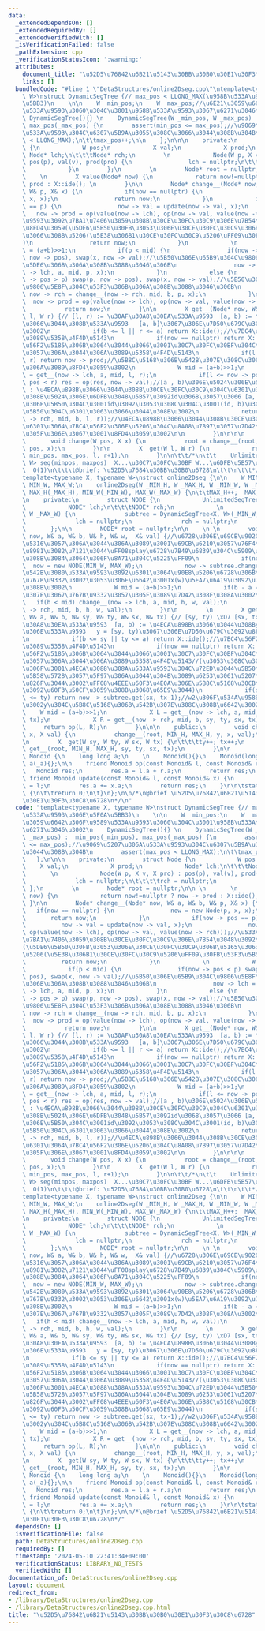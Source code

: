 ```yaml
---
data:
  _extendedDependsOn: []
  _extendedRequiredBy: []
  _extendedVerifiedWith: []
  _isVerificationFailed: false
  _pathExtension: cpp
  _verificationStatusIcon: ':warning:'
  attributes:
    document_title: "\u52D5\u76842\u6B21\u5143\u30BB\u30B0\u30E1\u30F3\u30C8\u6728"
    links: []
  bundledCode: "#line 1 \"DetaStructures/online2Dseg.cpp\"\ntemplate<typename X, typename\
    \ W>\nstruct DynamicSegTree {// max_pos < LLONG_MAX(\u958B\u533A\u9593\u306E\u5F0A\
    \u5BB3)\n    \n\n    W  min_pos;\n    W  max_pos;//\u6E21\u3059\u6642\u306F\u9589\
    \u533A\u9593\u3060\u304C\u3001\u958B\u533A\u9593\u3067\u6271\u3046\u3002\n   \
    \ DynamicSegTree(){} \n    DynamicSegTree(W _min_pos, W _max_pos) :  min_pos(_min_pos),\
    \ max_pos(_max_pos) {\n        assert(min_pos <= max_pos);//\u9069\u5207\u306A\
    \u533A\u9593\u304C\u6307\u5B9A\u3055\u308C\u3066\u3044\u308B\u304B\n        assert(max_pos\
    \ < LLONG_MAX);\n\t\tmax_pos++;\n\n    };\n\n\n    private:\n        struct Node\
    \ {\n            W pos;\n            X val;\n            X prod;\n           \
    \ Node* lch;\n\t\t\tNode* rch;\n        \n            Node(W p, X v, X pro) :\
    \ pos(p), val(v), prod(pro) {\n                lch = nullptr;\n\t\t\t\trch = nullptr;\n\
    \            }\n        };\n        \n        Node* root = nullptr;\n\n \n   \
    \    \n        X value(Node* now) {\n            return now!=nullptr ? now ->\
    \ prod : X::ide(); \n        }\n\n        Node* change__(Node* now, W& a, W& b,\
    \ W& p, X& x) {\n            if(now == nullptr) {\n                now = new Node(p,\
    \ x, x);\n                return now;\n            }\n            if(now -> pos\
    \ == p) {\n                now -> val = update(now -> val, x);\n             \
    \   now -> prod = op(value(now -> lch), op(now -> val, value(now -> rch)));//\u533A\
    \u9593\u3092\u7BA1\u7406\u3059\u308B\u30CE\u30FC\u30C9\u306E\u7B54\u3048\u3092\
    \u8FD4\u3059(\u5DE6\u5B50\u30FB\u3053\u306E\u30CE\u30FC\u30C9\u306B\u5165\u3063\
    \u3066\u308B\u5206(\u5E38\u306B1\u30CE\u30FC\u30C9\u5206\uFF09\u30FB\u53F3\u5B50\
    )\n                return now;\n            }\n            \n            W mid\
    \ = (a+b)>>1;\n            if(p < mid) {\n                if(now -> pos < p) swap(p,\
    \ now -> pos), swap(x, now -> val);//\u5B50\u306E\u65B9\u304C\u9806\u5E8F\u304C\
    \u5DE6\u306B\u306A\u308B\u3088\u3046\u306B\n                now -> lch = change__(now\
    \ -> lch, a, mid, p, x);\n            }\n            else {\n                if(now\
    \ -> pos > p) swap(p, now -> pos), swap(x, now -> val);//\u5B50\u306E\u65B9\u304C\
    \u9806\u5E8F\u304C\u53F3\u306B\u306A\u308B\u3088\u3046\u306B\n               \
    \ now -> rch = change__(now -> rch, mid, b, p, x);\n            }\n          \
    \  now -> prod = op(value(now -> lch), op(now -> val, value(now -> rch)));\n \
    \           return now;\n        }\n\n        X get__(Node* now, W& a, W& b, W\
    \ l, W r) {// [l, r) := \u30AF\u30A8\u30EA\u533A\u9593  [a, b) := \u4ECA\u898B\
    \u3066\u3044\u308B\u533A\u9593   [a, b]\u3067\u306E\u7D50\u679C\u3092\u8FD4\u3059\
    \u3002\n            if(b <= l || r <= a) return X::ide();//\u7BC4\u56F2\u5916\u306A\
    \u3089\u5358\u4F4D\u5143\n            if(now == nullptr) return X::ide();//\u7BC4\
    \u56F2\u5185\u306B\u3064\u3044\u3066\u3001\u30C7\u30FC\u30BF\u304C\u5B58\u5728\
    \u3057\u306A\u3044\u306A\u3089\u5358\u4F4D\u5143\n            if(l <= a && b <=\
    \ r) return now -> prod;//\u5B8C\u5168\u306B\u542B\u307E\u308C\u3066\u3044\u308B\
    \u306A\u3089\u8FD4\u3059\u3002\n            W mid = (a+b)>>1;\n            X res\
    \ = get__(now -> lch, a, mid, l, r);\n            if(l <= now -> pos && now ->\
    \ pos < r) res = op(res, now -> val);//[a , b)\u306E\u5024\u306E\u5C45\u5834\u6240\
    \ : \u4ECA\u898B\u3066\u3044\u308B\u30CE\u30FC\u30C9\u304C\u6301\u3063\u3066\u3044\
    \u308B\u5024\u306E\u6DFB\u3048\u5B57\u3092id\u3068\u3057\u3066 [a, id)\u3092\u5DE6\
    \u306E\u5B50\u304C\u3001id\u3092\u3053\u308C\u304C\u3001(id, b)\u3092\u53F3\u306E\
    \u5B50\u304C\u6301\u3063\u3066\u3044\u308B\u3002\n            return op(res, get__(now\
    \ -> rch, mid, b, l, r));//\u4ECA\u898B\u3066\u3044\u308B\u30CE\u30FC\u30C9\u304C\
    \u6301\u3064\u7BC4\u56F2\u306E\u5206\u304C\u8A08\u7B97\u3057\u7D42\u308F\u3063\
    \u305F\u306E\u3067\u3001\u8FD4\u3059\u3002\n\n        }\n\n\n\n    public:\n \
    \       void change(W pos, X x) {\n           root = change__(root, min_pos, max_pos,\
    \ pos, x);\n        }\n\n        X  get(W l, W r) {\n            return get__(root,\
    \ min_pos, max_pos, l, r+1);\n        }\n\n\t\t/*\n\t\t    UnlimitedSegTree<X,\
    \ W> seg(minpos, maxpos)  X...\u30C7\u30FC\u30BF W...\u6DFB\u5B57\u306E\u578B\
    \  O(1)\n\t\t\t@brief: \u52D5\u7684\u30BB\u30B0\u6728\n\t\t\n\t\t*/\n\n};\n\n\
    template<typename X, typename W>\nstruct online2Dseg {\n\n    W MIN_H, MAX_H,\
    \ MIN_W, MAX_W;\n    online2Dseg(W _MIN_H, W _MAX_H, W _MIN_W, W _MAX_W) :  MIN_H(_MIN_H),\
    \ MAX_H(_MAX_H), MIN_W(_MIN_W), MAX_W(_MAX_W) {\n\t\tMAX_H++;  MAX_W++;\n\t}\n\
    \n    private:\n        struct NODE {\n            UnlimitedSegTree<X, W> subtree;\n\
    \            NODE* lch;\n\t\t\tNODE* rch;\n            \n            NODE(W _MIN_W,\
    \ W _MAX_W) {\n              subtree = DynamicSegTree<X, W>(_MIN_W, _MAX_W-1);\n\
    \              lch = nullptr;\n              rch = nullptr;\n            }\n \
    \       };\n\n        NODE* root = nullptr;\n\n    \n \n        void change__(NODE*&\
    \ now, W& a, W& b, W& h, W& w,  X& val) {//\u6728\u306E\u69CB\u9020\u304C\u5909\
    \u5316\u3057\u306A\u3044\u306A\u3089\u3001\u69CB\u6210\u3057\u76F4\u3059\u5FC5\
    \u8981\u3082\u7121\u3044\uFF08splay\u6728\u7B49\u6839\u304C\u5909\u308F\u308A\u3046\
    \u308B\u3084\u3064\u306F\u8A71\u304C\u5225\uFF09\n            if(now == nullptr)\
    \  now = new NODE(MIN_W, MAX_W);\n            now -> subtree.change(w, val);//h\u3092\
    \u542B\u3080\u533A\u9593\u3092\u6301\u3064\u90E8\u5206\u6728\u306B\u5024\u3092\
    \u767B\u9332\u3002\u3053\u306E\u6642\u3001x(w)\u5EA7\u6A19\u3092\u767B\u9332\u3059\
    \u308B\u3002\n            W mid = (a+b)>>1;\n            if(b - a == 1) return;//\u8449\
    \u307E\u3067\u767B\u9332\u3057\u305F\u3089\u7D42\u308F\u308A\u3002\n         \
    \   if(h < mid) change__(now -> lch, a, mid, h, w, val);\n            else change__(now\
    \ -> rch, mid, b, h, w, val);\n        }\n\n        \n        X get__(NODE*& now,\
    \ W& a, W& b, W& sy, W& ty, W& sx, W& tx) {// [sy, ty) \xD7 [sx, tx) := \u30AF\
    \u30A8\u30EA\u533A\u9593  [a, b) := \u4ECA\u898B\u3066\u3044\u308By(h)\u5EA7\u6A19\
    \u306E\u533A\u9593   y = [sy, ty)\u3067\u306E\u7D50\u679C\u3092\u8FD4\u3059\u3002\
    \n            if(b <= sy || ty <= a) return X::ide();//\u7BC4\u56F2\u5916\u306A\
    \u3089\u5358\u4F4D\u5143\n            if(now == nullptr) return X::ide();//\u7BC4\
    \u56F2\u5185\u306B\u3064\u3044\u3066\u3001\u30C7\u30FC\u30BF\u304C\u5B58\u5728\
    \u3057\u306A\u3044\u306A\u3089\u5358\u4F4D\u5143//(\u3053\u308C\u3088\u308A\u5B50\
    \u306F\u3001\u4ECA\u3088\u308A\u533A\u9593\u304C\u72ED\u3044\u5B50\u3057\u304B\
    \u5B58\u5728\u3057\u5F97\u306A\u3044\u304B\u3089\u6253\u3061\u5207\u3063\u3066\
    \u826F\u3044\u3002\uFF08\u4EEE\u60F3\u4E0A\u306E\u5B8C\u5168\u30CB\u5206\u5C90\
    \u3092\u60F3\u50CF\u3059\u308B\u3068\u65E9\u3044)\n            if(sy <= a && b\
    \ <= ty) return now -> subtree.get(sx, tx-1);//w2\u306F\u534A\u958B\u533A\u9593\
    \u3002y\u304C\u5B8C\u5168\u306B\u542B\u307E\u308C\u308B\u6642\u3002\n        \
    \    W mid = (a+b)>>1;\n            X L = get__(now -> lch, a, mid, sy, ty, sx,\
    \ tx);\n            X R = get__(now -> rch, mid, b, sy, ty, sx, tx);\n       \
    \     return op(L, R);\n        }\n\n\n    public:\n        void change(W y, W\
    \ x, X val) {\n           change__(root, MIN_H, MAX_H, y, x, val);\n        }\n\
    \n        X  get(W sy, W ty, W sx, W tx) {\n\t\t\tty++; tx++;\n            return\
    \ get__(root, MIN_H, MAX_H, sy, ty, sx, tx);\n        }\n\n        \n};\n\nstruct\
    \ Monoid {\n    long long a;\n    \n    Monoid(){}\n    Monoid(long long _a) :\
    \ a(_a){};\n\n    friend Monoid op(const Monoid& l, const Monoid& r) {\n     \
    \   Monoid res;\n        res.a = l.a + r.a;\n        return res;\n    } \n   \
    \ friend Monoid update(const Monoid& l, const Monoid& x) {\n        Monoid res\
    \ = l;\n        res.a += x.a;\n        return res;\n    }\n\n\tstatic Monoid ide()\
    \ {\n\t\treturn 0;\n\t}\n};\n\n/*\n@brief \u52D5\u76842\u6B21\u5143\u30BB\u30B0\
    \u30E1\u30F3\u30C8\u6728\n*/\n"
  code: "template<typename X, typename W>\nstruct DynamicSegTree {// max_pos < LLONG_MAX(\u958B\
    \u533A\u9593\u306E\u5F0A\u5BB3)\n    \n\n    W  min_pos;\n    W  max_pos;//\u6E21\
    \u3059\u6642\u306F\u9589\u533A\u9593\u3060\u304C\u3001\u958B\u533A\u9593\u3067\
    \u6271\u3046\u3002\n    DynamicSegTree(){} \n    DynamicSegTree(W _min_pos, W\
    \ _max_pos) :  min_pos(_min_pos), max_pos(_max_pos) {\n        assert(min_pos\
    \ <= max_pos);//\u9069\u5207\u306A\u533A\u9593\u304C\u6307\u5B9A\u3055\u308C\u3066\
    \u3044\u308B\u304B\n        assert(max_pos < LLONG_MAX);\n\t\tmax_pos++;\n\n \
    \   };\n\n\n    private:\n        struct Node {\n            W pos;\n        \
    \    X val;\n            X prod;\n            Node* lch;\n\t\t\tNode* rch;\n \
    \       \n            Node(W p, X v, X pro) : pos(p), val(v), prod(pro) {\n  \
    \              lch = nullptr;\n\t\t\t\trch = nullptr;\n            }\n       \
    \ };\n        \n        Node* root = nullptr;\n\n \n       \n        X value(Node*\
    \ now) {\n            return now!=nullptr ? now -> prod : X::ide(); \n       \
    \ }\n\n        Node* change__(Node* now, W& a, W& b, W& p, X& x) {\n         \
    \   if(now == nullptr) {\n                now = new Node(p, x, x);\n         \
    \       return now;\n            }\n            if(now -> pos == p) {\n      \
    \          now -> val = update(now -> val, x);\n                now -> prod =\
    \ op(value(now -> lch), op(now -> val, value(now -> rch)));//\u533A\u9593\u3092\
    \u7BA1\u7406\u3059\u308B\u30CE\u30FC\u30C9\u306E\u7B54\u3048\u3092\u8FD4\u3059\
    (\u5DE6\u5B50\u30FB\u3053\u306E\u30CE\u30FC\u30C9\u306B\u5165\u3063\u3066\u308B\
    \u5206(\u5E38\u306B1\u30CE\u30FC\u30C9\u5206\uFF09\u30FB\u53F3\u5B50)\n      \
    \          return now;\n            }\n            \n            W mid = (a+b)>>1;\n\
    \            if(p < mid) {\n                if(now -> pos < p) swap(p, now ->\
    \ pos), swap(x, now -> val);//\u5B50\u306E\u65B9\u304C\u9806\u5E8F\u304C\u5DE6\
    \u306B\u306A\u308B\u3088\u3046\u306B\n                now -> lch = change__(now\
    \ -> lch, a, mid, p, x);\n            }\n            else {\n                if(now\
    \ -> pos > p) swap(p, now -> pos), swap(x, now -> val);//\u5B50\u306E\u65B9\u304C\
    \u9806\u5E8F\u304C\u53F3\u306B\u306A\u308B\u3088\u3046\u306B\n               \
    \ now -> rch = change__(now -> rch, mid, b, p, x);\n            }\n          \
    \  now -> prod = op(value(now -> lch), op(now -> val, value(now -> rch)));\n \
    \           return now;\n        }\n\n        X get__(Node* now, W& a, W& b, W\
    \ l, W r) {// [l, r) := \u30AF\u30A8\u30EA\u533A\u9593  [a, b) := \u4ECA\u898B\
    \u3066\u3044\u308B\u533A\u9593   [a, b]\u3067\u306E\u7D50\u679C\u3092\u8FD4\u3059\
    \u3002\n            if(b <= l || r <= a) return X::ide();//\u7BC4\u56F2\u5916\u306A\
    \u3089\u5358\u4F4D\u5143\n            if(now == nullptr) return X::ide();//\u7BC4\
    \u56F2\u5185\u306B\u3064\u3044\u3066\u3001\u30C7\u30FC\u30BF\u304C\u5B58\u5728\
    \u3057\u306A\u3044\u306A\u3089\u5358\u4F4D\u5143\n            if(l <= a && b <=\
    \ r) return now -> prod;//\u5B8C\u5168\u306B\u542B\u307E\u308C\u3066\u3044\u308B\
    \u306A\u3089\u8FD4\u3059\u3002\n            W mid = (a+b)>>1;\n            X res\
    \ = get__(now -> lch, a, mid, l, r);\n            if(l <= now -> pos && now ->\
    \ pos < r) res = op(res, now -> val);//[a , b)\u306E\u5024\u306E\u5C45\u5834\u6240\
    \ : \u4ECA\u898B\u3066\u3044\u308B\u30CE\u30FC\u30C9\u304C\u6301\u3063\u3066\u3044\
    \u308B\u5024\u306E\u6DFB\u3048\u5B57\u3092id\u3068\u3057\u3066 [a, id)\u3092\u5DE6\
    \u306E\u5B50\u304C\u3001id\u3092\u3053\u308C\u304C\u3001(id, b)\u3092\u53F3\u306E\
    \u5B50\u304C\u6301\u3063\u3066\u3044\u308B\u3002\n            return op(res, get__(now\
    \ -> rch, mid, b, l, r));//\u4ECA\u898B\u3066\u3044\u308B\u30CE\u30FC\u30C9\u304C\
    \u6301\u3064\u7BC4\u56F2\u306E\u5206\u304C\u8A08\u7B97\u3057\u7D42\u308F\u3063\
    \u305F\u306E\u3067\u3001\u8FD4\u3059\u3002\n\n        }\n\n\n\n    public:\n \
    \       void change(W pos, X x) {\n           root = change__(root, min_pos, max_pos,\
    \ pos, x);\n        }\n\n        X  get(W l, W r) {\n            return get__(root,\
    \ min_pos, max_pos, l, r+1);\n        }\n\n\t\t/*\n\t\t    UnlimitedSegTree<X,\
    \ W> seg(minpos, maxpos)  X...\u30C7\u30FC\u30BF W...\u6DFB\u5B57\u306E\u578B\
    \  O(1)\n\t\t\t@brief: \u52D5\u7684\u30BB\u30B0\u6728\n\t\t\n\t\t*/\n\n};\n\n\
    template<typename X, typename W>\nstruct online2Dseg {\n\n    W MIN_H, MAX_H,\
    \ MIN_W, MAX_W;\n    online2Dseg(W _MIN_H, W _MAX_H, W _MIN_W, W _MAX_W) :  MIN_H(_MIN_H),\
    \ MAX_H(_MAX_H), MIN_W(_MIN_W), MAX_W(_MAX_W) {\n\t\tMAX_H++;  MAX_W++;\n\t}\n\
    \n    private:\n        struct NODE {\n            UnlimitedSegTree<X, W> subtree;\n\
    \            NODE* lch;\n\t\t\tNODE* rch;\n            \n            NODE(W _MIN_W,\
    \ W _MAX_W) {\n              subtree = DynamicSegTree<X, W>(_MIN_W, _MAX_W-1);\n\
    \              lch = nullptr;\n              rch = nullptr;\n            }\n \
    \       };\n\n        NODE* root = nullptr;\n\n    \n \n        void change__(NODE*&\
    \ now, W& a, W& b, W& h, W& w,  X& val) {//\u6728\u306E\u69CB\u9020\u304C\u5909\
    \u5316\u3057\u306A\u3044\u306A\u3089\u3001\u69CB\u6210\u3057\u76F4\u3059\u5FC5\
    \u8981\u3082\u7121\u3044\uFF08splay\u6728\u7B49\u6839\u304C\u5909\u308F\u308A\u3046\
    \u308B\u3084\u3064\u306F\u8A71\u304C\u5225\uFF09\n            if(now == nullptr)\
    \  now = new NODE(MIN_W, MAX_W);\n            now -> subtree.change(w, val);//h\u3092\
    \u542B\u3080\u533A\u9593\u3092\u6301\u3064\u90E8\u5206\u6728\u306B\u5024\u3092\
    \u767B\u9332\u3002\u3053\u306E\u6642\u3001x(w)\u5EA7\u6A19\u3092\u767B\u9332\u3059\
    \u308B\u3002\n            W mid = (a+b)>>1;\n            if(b - a == 1) return;//\u8449\
    \u307E\u3067\u767B\u9332\u3057\u305F\u3089\u7D42\u308F\u308A\u3002\n         \
    \   if(h < mid) change__(now -> lch, a, mid, h, w, val);\n            else change__(now\
    \ -> rch, mid, b, h, w, val);\n        }\n\n        \n        X get__(NODE*& now,\
    \ W& a, W& b, W& sy, W& ty, W& sx, W& tx) {// [sy, ty) \xD7 [sx, tx) := \u30AF\
    \u30A8\u30EA\u533A\u9593  [a, b) := \u4ECA\u898B\u3066\u3044\u308By(h)\u5EA7\u6A19\
    \u306E\u533A\u9593   y = [sy, ty)\u3067\u306E\u7D50\u679C\u3092\u8FD4\u3059\u3002\
    \n            if(b <= sy || ty <= a) return X::ide();//\u7BC4\u56F2\u5916\u306A\
    \u3089\u5358\u4F4D\u5143\n            if(now == nullptr) return X::ide();//\u7BC4\
    \u56F2\u5185\u306B\u3064\u3044\u3066\u3001\u30C7\u30FC\u30BF\u304C\u5B58\u5728\
    \u3057\u306A\u3044\u306A\u3089\u5358\u4F4D\u5143//(\u3053\u308C\u3088\u308A\u5B50\
    \u306F\u3001\u4ECA\u3088\u308A\u533A\u9593\u304C\u72ED\u3044\u5B50\u3057\u304B\
    \u5B58\u5728\u3057\u5F97\u306A\u3044\u304B\u3089\u6253\u3061\u5207\u3063\u3066\
    \u826F\u3044\u3002\uFF08\u4EEE\u60F3\u4E0A\u306E\u5B8C\u5168\u30CB\u5206\u5C90\
    \u3092\u60F3\u50CF\u3059\u308B\u3068\u65E9\u3044)\n            if(sy <= a && b\
    \ <= ty) return now -> subtree.get(sx, tx-1);//w2\u306F\u534A\u958B\u533A\u9593\
    \u3002y\u304C\u5B8C\u5168\u306B\u542B\u307E\u308C\u308B\u6642\u3002\n        \
    \    W mid = (a+b)>>1;\n            X L = get__(now -> lch, a, mid, sy, ty, sx,\
    \ tx);\n            X R = get__(now -> rch, mid, b, sy, ty, sx, tx);\n       \
    \     return op(L, R);\n        }\n\n\n    public:\n        void change(W y, W\
    \ x, X val) {\n           change__(root, MIN_H, MAX_H, y, x, val);\n        }\n\
    \n        X  get(W sy, W ty, W sx, W tx) {\n\t\t\tty++; tx++;\n            return\
    \ get__(root, MIN_H, MAX_H, sy, ty, sx, tx);\n        }\n\n        \n};\n\nstruct\
    \ Monoid {\n    long long a;\n    \n    Monoid(){}\n    Monoid(long long _a) :\
    \ a(_a){};\n\n    friend Monoid op(const Monoid& l, const Monoid& r) {\n     \
    \   Monoid res;\n        res.a = l.a + r.a;\n        return res;\n    } \n   \
    \ friend Monoid update(const Monoid& l, const Monoid& x) {\n        Monoid res\
    \ = l;\n        res.a += x.a;\n        return res;\n    }\n\n\tstatic Monoid ide()\
    \ {\n\t\treturn 0;\n\t}\n};\n\n/*\n@brief \u52D5\u76842\u6B21\u5143\u30BB\u30B0\
    \u30E1\u30F3\u30C8\u6728\n*/"
  dependsOn: []
  isVerificationFile: false
  path: DetaStructures/online2Dseg.cpp
  requiredBy: []
  timestamp: '2024-05-10 22:41:34+09:00'
  verificationStatus: LIBRARY_NO_TESTS
  verifiedWith: []
documentation_of: DetaStructures/online2Dseg.cpp
layout: document
redirect_from:
- /library/DetaStructures/online2Dseg.cpp
- /library/DetaStructures/online2Dseg.cpp.html
title: "\u52D5\u76842\u6B21\u5143\u30BB\u30B0\u30E1\u30F3\u30C8\u6728"
---
```

